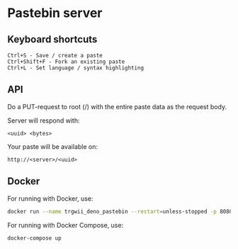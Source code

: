 # Pastebin server

## Keyboard shortcuts

```
Ctrl+S - Save / create a paste
Ctrl+Shift+F - Fork an existing paste
Ctrl+L - Set language / syntax highlighting
```

## API

Do a PUT-request to root (/) with the entire paste data as the request body.

Server will respond with:

`<uuid> <bytes>`

Your paste will be available on:

`http://<server>/<uuid>`

## Docker

For running with Docker, use:
```sh
docker run --name trgwii_deno_pastebin --restart=unless-stopped -p 8080:8080 -v ~/pastes:/deno-dir/pastes -it hayd/alpine-deno run --allow-net --allow-read=pastes --allow-write=pastes https://git.rory.no/trgwii/pastebin/raw/branch/master/serve.ts
```

For running with Docker Compose, use:
```sh
docker-compose up
```
